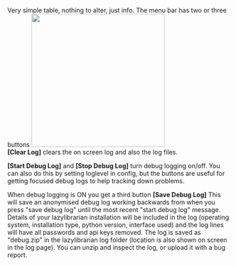 Very simple table, nothing to alter, just info.
The menu bar has two or three buttons <img src="https://imgur.com/nbhdzlE.png" width="300"><br>
**[Clear Log]** clears the on screen log and also the log files.  

**[Start Debug Log]** and **[Stop Debug Log]** turn debug logging on/off. You can also do this by setting loglevel in config, but the buttons are useful for getting focused debug logs to help tracking down problems.

When debug logging is ON you get a third button **[Save Debug Log]** This will save an anonymised debug log working backwards from when you press "save debug log" until the most recent "start debug log" message. Details of your lazylibrarian installation will be included in the log (operating system, installation type, python version, interface used) and the log lines will have all passwords and api keys removed. The log is saved as "debug.zip" in the lazylibrarian log folder (location is also shown on screen in the log page). You can unzip and inspect the log, or upload it with a bug report.